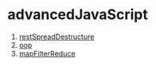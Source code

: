 # advancedJavaScript

1. [restSpreadDestructure](https://github.com/auravain/Java-React-Bootcamp/blob/master/8.advancedJavaScript/src/1.restSpreadDestructure/app.js)
2. [oop](https://github.com/auravain/Java-React-Bootcamp/blob/master/8.advancedJavaScript/src/2.oop/index.js)
3. [mapFilterReduce](https://github.com/auravain/Java-React-Bootcamp/blob/master/8.advancedJavaScript/src/3.mapFilterReduce/index.js)
